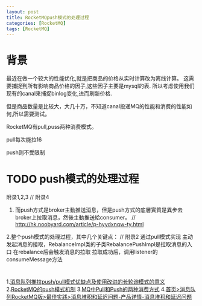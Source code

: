 ```yaml
---
layout: post
title: RocketMQpush模式的处理过程
categories: [RocketMQ]
tags: [RocketMQ]
---
```


# 背景
最近在做一个较大的性能优化,就是把商品的价格从实时计算改为离线计算。
这需要捕捉到所有影响商品价格的因子,这些因子主要是mysql的表.
所以考虑使用我们现有的canal来捕捉binlog变化,进而刷新价格.

但是商品数量是比较大，大几十万，不知道canal投递MQ的性能和消费的性能如何,所以需要测试。

RocketMQ有pull,puss两种消费模式。

pull每次能拉16

push则不受限制

# TODO push模式的处理过程
附录1,2,3 // 附录4 

1. 而push方式是broker主動推送消息，但是push方式的底層實質是異步去broker上拉取消息，然後主動推送給consumer。
// http://hk.noobyard.com/article/p-hyydxnqw-ty.html

2.整个push模式的处理过程，其中几个关键点： // 附录2
通过pull模式实现
主动发起消息的接取，RebalanceImpl类的子类RebalancePushImpl是拉取消息的入口
在rebalance后会触发消息的拉取
拉取成功后，调用listener的consumeMessage方法

#
1.[消息队列推拉push/pull模式优缺点及使用改进的长轮询模式的意义](https://blog.csdn.net/wabiaozia/article/details/102057941)
2.[RocketMQ的push模式机制](https://zhuanlan.zhihu.com/p/89169364)
3.[MQ中Pull和Push的两种消费方式](https://www.cnblogs.com/fanguangdexiaoyuer/p/10510634.html)
4.[首页>消息队列RocketMQ版>最佳实践>消息堆积和延迟问题-产品详情-消息堆积和延迟问题](https://help.aliyun.com/document_detail/193875.html)